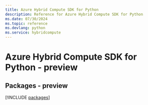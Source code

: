 ```yaml
---
title: Azure Hybrid Compute SDK for Python
description: Reference for Azure Hybrid Compute SDK for Python
ms.date: 07/30/2024
ms.topic: reference
ms.devlang: python
ms.service: hybridcompute
---
```

# Azure Hybrid Compute SDK for Python - preview
## Packages - preview
[!INCLUDE [packages](hybrid-compute-index.md)]